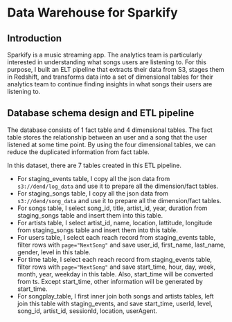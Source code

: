 # Data Warehouse for Sparkify

## Introduction

Sparkify is a music streaming app. The analytics team is particularly interested in understanding what songs users are listening to. For this purpose, I built an ELT pipeline that extracts their data from S3, stages them in Redshift, and transforms data into a set of dimensional tables for their analytics team to continue finding insights in what songs their users are listening to.

## Database schema design and ETL pipeline

The database consists of 1 fact table and 4 dimensional tables. The fact table stores the relationship between an user and a song that the user listened at some time point. By using the four dimensional tables, we can reduce the duplicated information from fact table.

In this dataset, there are 7 tables created in this ETL pipeline.
* For staging_events table, I copy all the json data from `s3://dend/log_data` and use it to prepare all the dimension/fact tables.
* For staging_songs table, I copy all the json data from `s3://dend/song_data` and use it to prepare all the dimension/fact tables.
* For songs table, I select song_id, title, artist_id, year, duration from staging_songs table and insert them into this table.
* For artists table, I select artist_id, name, location, lattitude, longitude from staging_songs table and insert them into this table.
* For users table, I select each reach record from staging_events table, filter rows with `page="NextSong"` and save user_id, first_name, last_name, gender, level in this table.
* For time table, I select each reach record from staging_events table, filter rows with `page="NextSong"` and save start_time, hour, day, week, month, year, weekday in this table. Also, start_time will be converted from ts. Except start_time, other information will be generated by start_time.
* For songplay_table, I first inner join both songs and artists tables, left join this table with staging_events, and save start_time, userId, level, song_id, artist_id, sessionId, location, userAgent.

